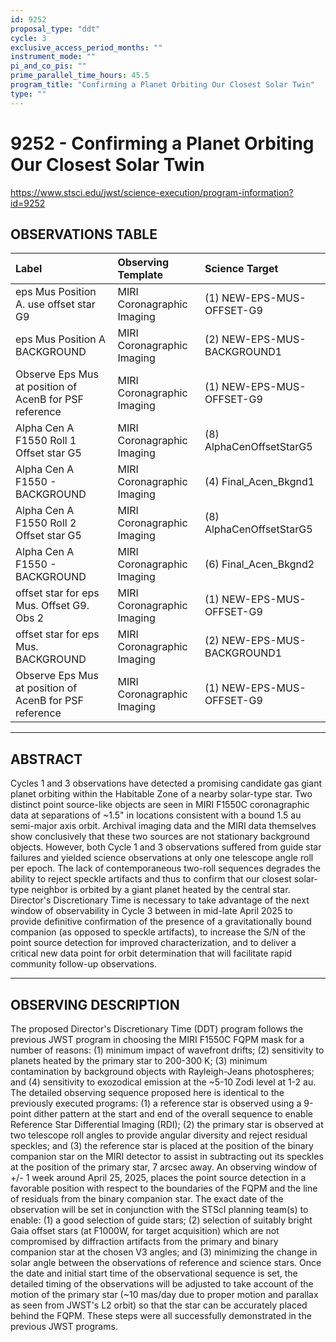 ```yaml
---
id: 9252
proposal_type: "ddt"
cycle: 3
exclusive_access_period_months: ""
instrument_mode: ""
pi_and_co_pis: ""
prime_parallel_time_hours: 45.5
program_title: "Confirming a Planet Orbiting Our Closest Solar Twin"
type: ""
---
```

# 9252 - Confirming a Planet Orbiting Our Closest Solar Twin
https://www.stsci.edu/jwst/science-execution/program-information?id=9252
## OBSERVATIONS TABLE
| Label                                              | Observing Template              | Science Target                      |
| :------------------------------------------------- | :------------------------------ | :---------------------------------- |
| eps Mus Position A. use offset star G9             | MIRI Coronagraphic Imaging      | (1) NEW-EPS-MUS-OFFSET-G9           |
| eps Mus Position A BACKGROUND                      | MIRI Coronagraphic Imaging      | (2) NEW-EPS-MUS-BACKGROUND1         |
| Observe Eps Mus at position of AcenB for PSF reference | MIRI Coronagraphic Imaging      | (1) NEW-EPS-MUS-OFFSET-G9           |
| Alpha Cen A F1550 Roll 1 Offset star G5            | MIRI Coronagraphic Imaging      | (8) AlphaCenOffsetStarG5            |
| Alpha Cen A F1550 - BACKGROUND                     | MIRI Coronagraphic Imaging      | (4) Final_Acen_Bkgnd1               |
| Alpha Cen A F1550 Roll 2 Offset star G5            | MIRI Coronagraphic Imaging      | (8) AlphaCenOffsetStarG5            |
| Alpha Cen A F1550 - BACKGROUND                     | MIRI Coronagraphic Imaging      | (6) Final_Acen_Bkgnd2               |
| offset star for eps Mus. Offset G9. Obs 2          | MIRI Coronagraphic Imaging      | (1) NEW-EPS-MUS-OFFSET-G9           |
| offset star for eps Mus. BACKGROUND                | MIRI Coronagraphic Imaging      | (2) NEW-EPS-MUS-BACKGROUND1         |
| Observe Eps Mus at position of AcenB for PSF reference | MIRI Coronagraphic Imaging      | (1) NEW-EPS-MUS-OFFSET-G9           |

---

## ABSTRACT

Cycles 1 and 3 observations have detected a promising candidate gas giant planet orbiting within the Habitable Zone of a nearby solar-type star. Two distinct point source-like objects are seen in MIRI F1550C coronagraphic data at separations of ~1.5" in locations consistent with a bound 1.5 au semi-major axis orbit. Archival imaging data and the MIRI data themselves show conclusively that these two sources are not stationary background objects. However, both Cycle 1 and 3 observations suffered from guide star failures and yielded science observations at only one telescope angle roll per epoch. The lack of contemporaneous two-roll sequences degrades the ability to reject speckle artifacts and thus to confirm that our closest solar-type neighbor is orbited by a giant planet heated by the central star. Director's Discretionary Time is necessary to take advantage of the next window of observability in Cycle 3 between in mid-late April 2025 to provide definitive confirmation of the presence of a gravitationally bound companion (as opposed to speckle artifacts), to increase the S/N of the point source detection for improved characterization, and to deliver a critical new data point for orbit determination that will facilitate rapid community follow-up observations.

---

## OBSERVING DESCRIPTION

The proposed Director's Discretionary Time (DDT) program follows the previous JWST program in choosing the MIRI F1550C FQPM mask for a number of reasons: (1) minimum impact of wavefront drifts; (2) sensitivity to planets heated by the primary star to 200-300 K; (3) minimum contamination by background objects with Rayleigh-Jeans photospheres; and (4) sensitivity to exozodical emission at the ~5-10 Zodi level at 1-2 au. The detailed observing sequence proposed here is identical to the previously executed programs: (1) a reference star is observed using a 9-point dither pattern at the start and end of the overall sequence to enable Reference Star Differential Imaging (RDI); (2) the primary star is observed at two telescope roll angles to provide angular diversity and reject residual speckles; and (3) the reference star is placed at the position of the binary companion star on the MIRI detector to assist in subtracting out its speckles at the position of the primary star, 7 arcsec away. An observing window of +/- 1 week around April 25, 2025, places the point source detection in a favorable position with respect to the boundaries of the FQPM and the line of residuals from the binary companion star. The exact date of the observation will be set in conjunction with the STScI planning team(s) to enable: (1) a good selection of guide stars; (2) selection of suitably bright Gaia offset stars (at F1000W, for target acquisition) which are not compromised by diffraction artifacts from the primary and binary companion star at the chosen V3 angles; and (3) minimizing the change in solar angle between the observations of reference and science stars. Once the date and initial start time of the observational sequence is set, the detailed timing of the observations will be adjusted to take account of the motion of the primary star (~10 mas/day due to proper motion and parallax as seen from JWST's L2 orbit) so that the star can be accurately placed behind the FQPM. These steps were all successfully demonstrated in the previous JWST programs.